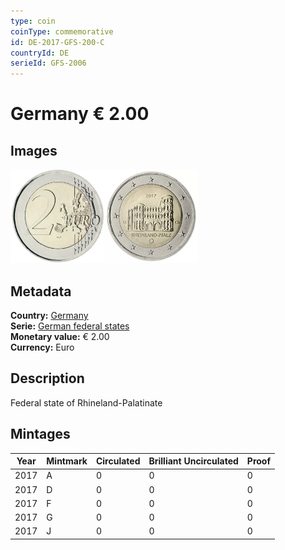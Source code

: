 ```yaml
---
type: coin
coinType: commemorative
id: DE-2017-GFS-200-C
countryId: DE
serieId: GFS-2006
---
```


# Germany € 2.00

## Images

<img src="../../Images/common-2007-200.webp" height="150" alt="Front image"><img src="Images/DE-2017-200.webp" height="150" alt="Back image">

## Metadata

**Country:** [Germany](../../Countries/Germany/index.md)\
**Serie:** [German federal states](index.md)\
**Monetary value:** € 2.00\
**Currency:** Euro

## Description

Federal state of Rhineland-Palatinate

## Mintages

| Year | Mintmark | Circulated | Brilliant Uncirculated | Proof |
| ---- | -------- | ---------- | ---------------------- | ----- |
| 2017 | A | 0| 0 | 0 |
| 2017 | D | 0| 0 | 0 |
| 2017 | F | 0| 0 | 0 |
| 2017 | G | 0| 0 | 0 |
| 2017 | J | 0| 0 | 0 |
